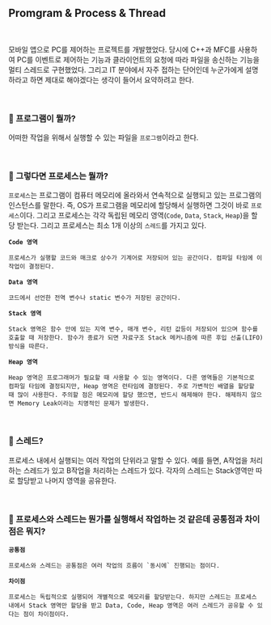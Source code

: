 ## Promgram & Process & Thread

<br>

모바일 앱으로 PC를 제어하는 프로젝트를 개발했었다. 당시에 C++과 MFC를 사용하여 PC를 이벤트로 제어하는 기능과 클라이언트의 요청에 따라 파일을 송신하는 기능을 멀티 스레드로 구현했었다. 그리고 IT 분야에서 자주 접하는 단어인데 누군가에게 설명하라고 하면 제대로 해야겠다는 생각이 들어서 요약하려고 한다.

<br>

### :book: 프로그램이 뭘까?

어떠한 작업을 위해서 실행할 수 있는 파일을 `프로그램`이라고 한다.

<br>

### :book: 그렇다면 프로세스는 뭘까?

`프로세스`는 프로그램이 컴퓨터 메모리에 올라와서 연속적으로 실행되고 있는 프로그램의 인스턴스를 말한다. 즉, OS가 프로그램을 메모리에 할당해서 실행하면 그것이 바로 `프로세스`이다. 그리고 프로세스는 각각 독립된 메모리 영역(`Code`, `Data`, `Stack`, `Heap`)을 할당 받는다. 그리고 프로세스는 최소 1개 이상의 `스레드`를 가지고 있다.

**`Code 영역`**

    프로세스가 실행할 코드와 매크로 상수가 기계어로 저장되어 있는 공간이다. 컴파일 타임에 이 작업이 결정된다.

**`Data 영역`**

    코드에서 선언한 전역 변수나 static 변수가 저장된 공간이다.

**`Stack 영역`**

    Stack 영역은 함수 안에 있는 지역 변수, 매개 변수, 리턴 값등이 저장되어 있으며 함수를 호출할 때 저장한다. 함수가 종료가 되면 자료구조 Stack 메커니즘에 따른 후입 선출(LIFO) 방식을 따른다.

**`Heap 영역`**

    Heap 영역은 프로그래머가 필요할 때 사용할 수 있는 영역이다. 다른 영역들은 기본적으로 컴파일 타임에 결정되지만, Heap 영역은 런타임에 결정된다. 주로 가변적인 배열을 할당할 때 많이 사용한다. 주의할 점은 메모리에 할당 했으면, 반드시 해제해야 한다. 해제하지 않으면 Memory Leak이라는 치명적인 문제가 발생한다.

<br>

### :book: 스레드?

프로세스 내에서 실행되는 여러 작업의 단위라고 말할 수 있다. 예를 들면, A작업을 처리하는 스레드가 있고 B작업을 처리하는 스레드가 있다. 각자의 스레드는 Stack영역만 따로 할당받고 나머지 영역을 공유한다.

<br>

### :book: 프로세스와 스레드는 뭔가를 실행해서 작업하는 것 같은데 공통점과 차이점은 뭐지?

**`공통점`**

    프로세스와 스레드는 공통점은 여러 작업의 흐름이 `동시에` 진행되는 점이다.

**`차이점`**

    프로세스는 독립적으로 실행되어 개별적으로 메모리를 할당받는다. 하지만 스레드는 프로세스 내에서 Stack 영역만 할당을 받고 Data, Code, Heap 영역은 여러 스레드가 공유할 수 있다는 점이 차이점이다.